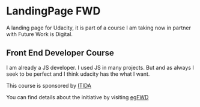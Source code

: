 # LandingPage FWD
A landing page for Udacity, it is part of a course I am taking now in partner with Future Work is Digital.

## Front End Developer Course 
I am already a JS developer. I used JS in many projects. But and as always I seek to be perfect and I think udacity has the what I want. 

This course is sponsored by [ITIDA](https://itida.gov.eg/English/Pages/default.aspx)

You can find details about the initiative by visiting [egFWD](https://egfwd.com/)
